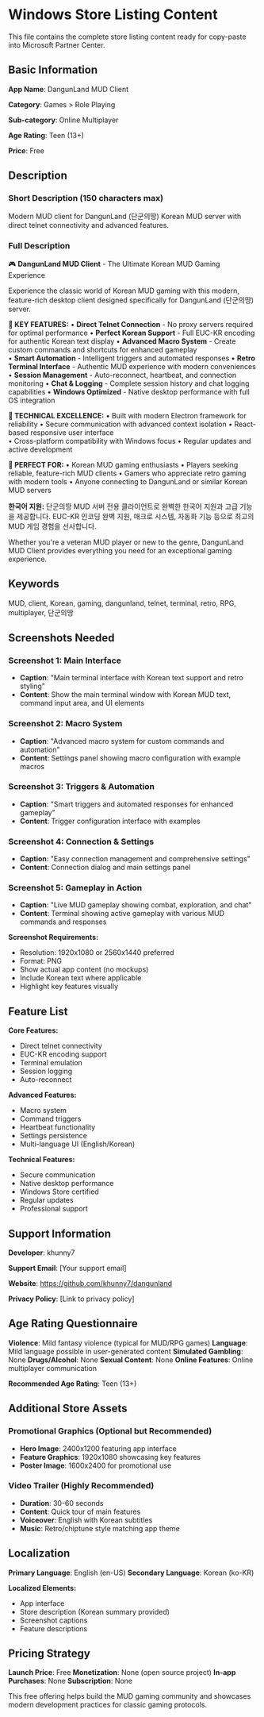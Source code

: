 # Windows Store Listing Content

This file contains the complete store listing content ready for copy-paste into Microsoft Partner Center.

## Basic Information

**App Name**: DangunLand MUD Client

**Category**: Games > Role Playing

**Sub-category**: Online Multiplayer

**Age Rating**: Teen (13+)

**Price**: Free

## Description

### Short Description (150 characters max)
Modern MUD client for DangunLand (단군의땅) Korean MUD server with direct telnet connectivity and advanced features.

### Full Description

🎮 **DangunLand MUD Client** - The Ultimate Korean MUD Gaming Experience

Experience the classic world of Korean MUD gaming with this modern, feature-rich desktop client designed specifically for DangunLand (단군의땅) server.

**🚀 KEY FEATURES:**
• **Direct Telnet Connection** - No proxy servers required for optimal performance
• **Perfect Korean Support** - Full EUC-KR encoding for authentic Korean text display
• **Advanced Macro System** - Create custom commands and shortcuts for enhanced gameplay  
• **Smart Automation** - Intelligent triggers and automated responses
• **Retro Terminal Interface** - Authentic MUD experience with modern conveniences
• **Session Management** - Auto-reconnect, heartbeat, and connection monitoring
• **Chat & Logging** - Complete session history and chat logging capabilities
• **Windows Optimized** - Native desktop performance with full OS integration

**🔧 TECHNICAL EXCELLENCE:**
• Built with modern Electron framework for reliability
• Secure communication with advanced context isolation
• React-based responsive user interface  
• Cross-platform compatibility with Windows focus
• Regular updates and active development

**🎯 PERFECT FOR:**
• Korean MUD gaming enthusiasts
• Players seeking reliable, feature-rich MUD clients
• Gamers who appreciate retro gaming with modern tools
• Anyone connecting to DangunLand or similar Korean MUD servers

**한국어 지원:**
단군의땅 MUD 서버 전용 클라이언트로 완벽한 한국어 지원과 고급 기능을 제공합니다. EUC-KR 인코딩 완벽 지원, 매크로 시스템, 자동화 기능 등으로 최고의 MUD 게임 경험을 선사합니다.

Whether you're a veteran MUD player or new to the genre, DangunLand MUD Client provides everything you need for an exceptional gaming experience.

## Keywords
MUD, client, Korean, gaming, dangunland, telnet, terminal, retro, RPG, multiplayer, 단군의땅

## Screenshots Needed

### Screenshot 1: Main Interface
- **Caption**: "Main terminal interface with Korean text support and retro styling"
- **Content**: Show the main terminal window with Korean MUD text, command input area, and UI elements

### Screenshot 2: Macro System  
- **Caption**: "Advanced macro system for custom commands and automation"
- **Content**: Settings panel showing macro configuration with example macros

### Screenshot 3: Triggers & Automation
- **Caption**: "Smart triggers and automated responses for enhanced gameplay"  
- **Content**: Trigger configuration interface with examples

### Screenshot 4: Connection & Settings
- **Caption**: "Easy connection management and comprehensive settings"
- **Content**: Connection dialog and main settings panel

### Screenshot 5: Gameplay in Action
- **Caption**: "Live MUD gameplay showing combat, exploration, and chat"
- **Content**: Terminal showing active gameplay with various MUD commands and responses

**Screenshot Requirements:**
- Resolution: 1920x1080 or 2560x1440 preferred
- Format: PNG
- Show actual app content (no mockups)
- Include Korean text where applicable
- Highlight key features visually

## Feature List

**Core Features:**
- Direct telnet connectivity
- EUC-KR encoding support  
- Terminal emulation
- Session logging
- Auto-reconnect

**Advanced Features:**
- Macro system
- Command triggers
- Heartbeat functionality
- Settings persistence
- Multi-language UI (English/Korean)

**Technical Features:**
- Secure communication
- Native desktop performance
- Windows Store certified
- Regular updates
- Professional support

## Support Information

**Developer**: khunny7

**Support Email**: [Your support email]

**Website**: https://github.com/khunny7/dangunland

**Privacy Policy**: [Link to privacy policy]

## Age Rating Questionnaire

**Violence**: Mild fantasy violence (typical for MUD/RPG games)
**Language**: Mild language possible in user-generated content
**Simulated Gambling**: None
**Drugs/Alcohol**: None
**Sexual Content**: None
**Online Features**: Online multiplayer communication

**Recommended Age Rating**: Teen (13+)

## Additional Store Assets

### Promotional Graphics (Optional but Recommended)
- **Hero Image**: 2400x1200 featuring app interface
- **Feature Graphics**: 1920x1080 showcasing key features
- **Poster Image**: 1600x2400 for promotional use

### Video Trailer (Highly Recommended)
- **Duration**: 30-60 seconds
- **Content**: Quick tour of main features
- **Voiceover**: English with Korean subtitles
- **Music**: Retro/chiptune style matching app theme

## Localization

**Primary Language**: English (en-US)
**Secondary Language**: Korean (ko-KR)

**Localized Elements:**
- App interface
- Store description (Korean summary provided)
- Screenshot captions
- Feature descriptions

## Pricing Strategy

**Launch Price**: Free
**Monetization**: None (open source project)
**In-app Purchases**: None
**Subscription**: None

This free offering helps build the MUD gaming community and showcases modern development practices for classic gaming protocols.